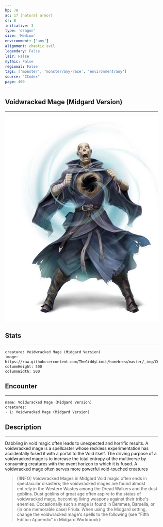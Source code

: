 ```yaml
---
hp: 78
ac: 17 (natural armor)
cr: 8
initiative: 3
type: 'dragon'    
size: 'Medium'
environment: ['any']
alignment: chaotic evil
legendary: False
lair: False
mythic: False
regional: False
tags: ['monster', 'monster/any-race', 'environment/any']
source: "CCodex"
page: 409
---
```


## Voidwracked Mage (Midgard Version)
---

![|600](https://raw.githubusercontent.com/TheGiddyLimit/homebrew/master/_img/CCodex/Voidwrackedmagemidgardversion.jpg)

## Stats
---

```statblock
creature: Voidwracked Mage (Midgard Version)
image: https://raw.githubusercontent.com/TheGiddyLimit/homebrew/master/_img/CCodex/voidwrackedmagemidgardversion_token.png
columnHeight: 500
columnWidth: 500
```

## Encounter
---

```encounter-table
name: Voidwracked Mage (Midgard Version)
creatures:
- 1: Voidwracked Mage (Midgard Version)
```

## Description
---
Dabbling in void magic often leads to unexpected and horrific results. A voidwracked mage is a spellcaster whose reckless experimentation has accidentally fused it with a portal to the Void itself. The driving purpose of a voidwracked mage is to increase the total entropy of the multiverse by consuming creatures with the event horizon to which it is fused. A voidwracked mage often serves more powerful void-touched creatures

> [!INFO] Voidwracked Mages in Midgard
>Void magic often ends in spectacular disasters; the voidwracked mages are found almost entirely in the Western Wastes among the Dread Walkers and the dust goblins. Dust goblins of great age often aspire to the status of voidwracked mage, becoming living weapons against their tribe's enemies. Occasionally such a mage is found in Bemmea, Barsella, or (in one memorable case) Friula. When using the Midgard setting, change the voidwracked mage's spells to the following (see "Fifth Edition Appendix" in Midgard Worldbook):




